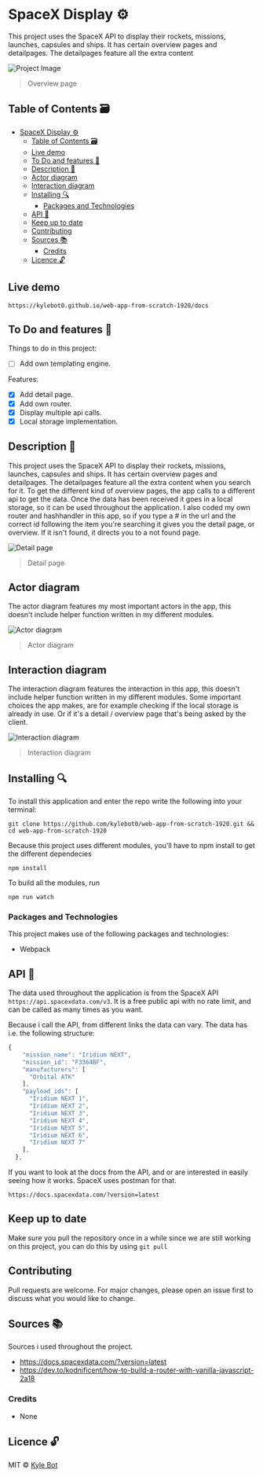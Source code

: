 # SpaceX Display ⚙️

This project uses the SpaceX API to display their rockets, missions, launches, capsules and ships. It has certain overview pages and detailpages. The detailpages feature all the extra content 

![Project Image](https://github.com/kylebot0/web-app-from-scratch-1920/blob/master/gh-images/hoofdpagina.png)
> Overview page

## Table of Contents 🗃
- [SpaceX Display ⚙️](#spacex-display---)
  * [Table of Contents 🗃](#table-of-contents---)
  * [Live demo](#live-demo)
  * [To Do and features 📌](#to-do-and-features---)
  * [Description 📝](#description---)
  * [Actor diagram](#actor-diagram)
  * [Interaction diagram](#interaction-diagram)
  * [Installing 🔍](#installing---)
    + [Packages and Technologies](#packages-and-technologies)
  * [API 🐒](#api---)
  * [Keep up to date](#keep-up-to-date)
  * [Contributing](#contributing)
  * [Sources 📚](#sources---)
    + [Credits](#credits)
  * [Licence 🔓](#licence---)

## Live demo
```
https://kylebot0.github.io/web-app-from-scratch-1920/docs
```

## To Do and features 📌
Things to do in this project:

- [ ] Add own templating engine.


Features:

- [x] Add detail page.
- [x] Add own router.
- [x] Display multiple api calls.
- [x] Local storage implementation.

## Description 📝
This project uses the SpaceX API to display their rockets, missions, launches, capsules and ships. It has certain overview pages and detailpages. The detailpages feature all the extra content when you search for it. To get the different kind of overview pages, the app calls to a different api to get the data. Once the data has been received it goes in a local storage, so it can be used throughout the application. I also coded my own router and hashhandler in this app, so if you type a # in the url and the correct id following the item you're searching it gives you the detail page, or overview. If it isn't found, it directs you to a not found page.

![Detail page](https://github.com/kylebot0/web-app-from-scratch-1920/blob/master/gh-images/detailpagina.png)
> Detail page
## Actor diagram
The actor diagram features my most important actors in the app, this doesn't include helper function written in my different modules.

![Actor diagram](https://github.com/kylebot0/web-app-from-scratch-1920/blob/master/gh-images/Actor_diagram.png)
> Actor diagram

## Interaction diagram
The interaction diagram features the interaction in this app, this doesn't include helper function written in my different modules. Some important choices the app makes, are for example checking if the local storage is already in use. Or if it's a detail / overview page that's being asked by the client.

![Interaction diagram](https://github.com/kylebot0/web-app-from-scratch-1920/blob/master/gh-images/Interaction_diagram.png)
> Interaction diagram

## Installing 🔍
To install this application and enter the repo write the following into your terminal:
```
git clone https://github.com/kylebot0/web-app-from-scratch-1920.git && cd web-app-from-scratch-1920
```

Because this project uses different modules, you'll have to npm install to get the different dependecies
```
npm install
```
To build all the modules, run
```
npm run watch
```

### Packages and Technologies
This project makes use of the following packages and technologies:

  * Webpack

## API 🐒
The data used throughout the application is from the SpaceX API ```https://api.spacexdata.com/v3```.
It is a free public api with no rate limit, and can be called as many times as you want.

Because i call the API, from different links the data can vary.
The data has i.e. the following structure:
```javascript
{
    "mission_name": "Iridium NEXT",
    "mission_id": "F3364BF",
    "manufacturers": [
      "Orbital ATK"
    ],
    "payload_ids": [
      "Iridium NEXT 1",
      "Iridium NEXT 2",
      "Iridium NEXT 3",
      "Iridium NEXT 4",
      "Iridium NEXT 5",
      "Iridium NEXT 6",
      "Iridium NEXT 7"
    ],
  },
```

If you want to look at the docs from the API, and or are interested in easily seeing how it works. 
SpaceX uses postman for that.
```
https://docs.spacexdata.com/?version=latest
```
## Keep up to date
Make sure you pull the repository once in a while since we are still working on this project, you can do this by using ```git pull```

## Contributing

Pull requests are welcome. For major changes, please open an issue first to discuss what you would like to change.

## Sources 📚
Sources i used throughout the project.

* https://docs.spacexdata.com/?version=latest
* https://dev.to/kodnificent/how-to-build-a-router-with-vanilla-javascript-2a18

### Credits

  * None

## Licence 🔓
MIT © [Kyle Bot](https://github.com/kylebot0)
